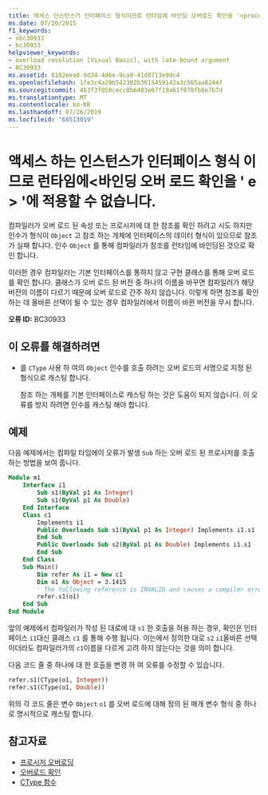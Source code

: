 ```yaml
---
title: 액세스 인스턴스가 인터페이스 형식이므로 런타임에 바인딩 오버로드 확인을 '<procedurename>'에 적용할 수 없습니다.
ms.date: 07/20/2015
f1_keywords:
- vbc30933
- bc30933
helpviewer_keywords:
- overload resolution [Visual Basic], with late-bound argument
- BC30933
ms.assetid: 8182eea0-dd34-4d6e-9ca0-41d8713e9dc4
ms.openlocfilehash: 1fe3c4a29b542302b3615459142a3c565aa8244f
ms.sourcegitcommit: 463f3f050cecc0b6403e67f19a61f870fb8e7b7d
ms.translationtype: MT
ms.contentlocale: ko-KR
ms.lasthandoff: 07/26/2019
ms.locfileid: "68513019"
---
```

# <a name="latebound-overload-resolution-cannot-be-applied-to-procedurename-because-the-accessing-instance-is-an-interface-type"></a>액세스 하는 인스턴스가 인터페이스 형식 이므로 런타임에\<바인딩 오버 로드 확인을 ' e > '에 적용할 수 없습니다.

컴파일러가 오버 로드 된 속성 또는 프로시저에 대 한 참조를 확인 하려고 시도 하지만 인수가 형식이 `Object` 고 참조 하는 개체에 인터페이스의 데이터 형식이 있으므로 참조가 실패 합니다. 인수 `Object` 를 통해 컴파일러가 참조를 런타임에 바인딩된 것으로 확인 합니다.

이러한 경우 컴파일러는 기본 인터페이스를 통하지 않고 구현 클래스를 통해 오버 로드를 확인 합니다. 클래스가 오버 로드 된 버전 중 하나의 이름을 바꾸면 컴파일러가 해당 버전의 이름이 다르기 때문에 오버 로드로 간주 하지 않습니다. 이렇게 하면 참조를 확인 하는 데 올바른 선택이 될 수 있는 경우 컴파일러에서 이름이 바뀐 버전을 무시 합니다.

**오류 ID:** BC30933

## <a name="to-correct-this-error"></a>이 오류를 해결하려면

- 를 `CType` 사용 하 여의 `Object` 인수를 호출 하려는 오버 로드의 서명으로 지정 된 형식으로 캐스팅 합니다.

  참조 하는 개체를 기본 인터페이스로 캐스팅 하는 것은 도움이 되지 않습니다. 이 오류를 방지 하려면 인수를 캐스팅 해야 합니다.

## <a name="example"></a>예제

다음 예제에서는 컴파일 타임에이 오류가 발생 `Sub` 하는 오버 로드 된 프로시저를 호출 하는 방법을 보여 줍니다.

```vb
Module m1
    Interface i1
        Sub s1(ByVal p1 As Integer)
        Sub s1(ByVal p1 As Double)
    End Interface
    Class c1
        Implements i1
        Public Overloads Sub s1(ByVal p1 As Integer) Implements i1.s1
        End Sub
        Public Overloads Sub s2(ByVal p1 As Double) Implements i1.s1
        End Sub
    End Class
    Sub Main()
        Dim refer As i1 = New c1
        Dim o1 As Object = 3.1415
        ' The following reference is INVALID and causes a compiler error.
        refer.s1(o1)
    End Sub
End Module
```

앞의 예제에서 컴파일러가 작성 된 대로에 대 `s1` 한 호출을 허용 하는 경우, 확인은 인터페이스 `i1`대신 클래스 `c1` 를 통해 수행 됩니다. 이는에서 정의한 대로 `s2` `i1`올바른 선택 이더라도 컴파일러가의 `c1`이름을 다르게 고려 하지 않는다는 것을 의미 합니다.

다음 코드 줄 중 하나에 대 한 호출을 변경 하 여 오류를 수정할 수 있습니다.

```vb
refer.s1(CType(o1, Integer))
refer.s1(CType(o1, Double))
```

위의 각 코드 줄은 변수 `Object` `o1` 를 오버 로드에 대해 정의 된 매개 변수 형식 중 하나로 명시적으로 캐스팅 합니다.

## <a name="see-also"></a>참고자료

- [프로시저 오버로딩](../../../visual-basic/programming-guide/language-features/procedures/procedure-overloading.md)
- [오버로드 확인](../../../visual-basic/programming-guide/language-features/procedures/overload-resolution.md)
- [CType 함수](../../../visual-basic/language-reference/functions/ctype-function.md)

